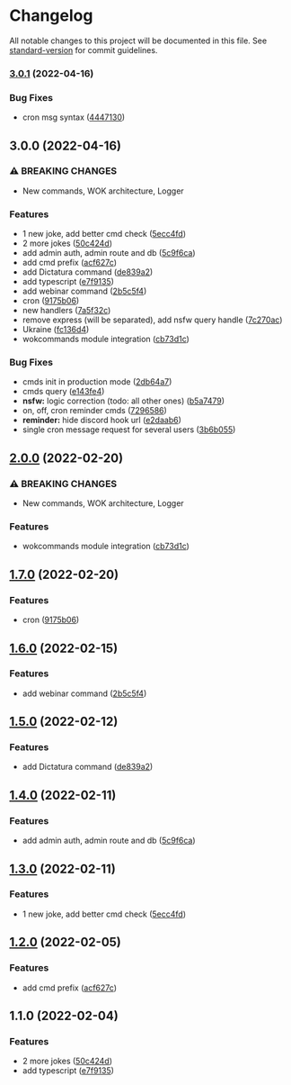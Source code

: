 # Changelog

All notable changes to this project will be documented in this file. See [standard-version](https://github.com/conventional-changelog/standard-version) for commit guidelines.

### [3.0.1](https://github.com/thesiv95/sababushka-discord-bot/compare/v3.0.0...v3.0.1) (2022-04-16)


### Bug Fixes

* cron msg syntax ([4447130](https://github.com/thesiv95/sababushka-discord-bot/commit/4447130b5a2bbf6a8ce2590ced8bc066440aaa07))

## 3.0.0 (2022-04-16)


### ⚠ BREAKING CHANGES

* New commands, WOK architecture, Logger

### Features

* 1 new joke, add better cmd check ([5ecc4fd](https://github.com/thesiv95/sababushka-discord-bot/commit/5ecc4fd5a7d34159b09ef303ef612d23be831e72))
* 2 more jokes ([50c424d](https://github.com/thesiv95/sababushka-discord-bot/commit/50c424d43cb55e0a560bfded66e837512f35d9c0))
* add admin auth, admin route and db ([5c9f6ca](https://github.com/thesiv95/sababushka-discord-bot/commit/5c9f6ca1cf097ad89c72f34a32cd68c8f3199916))
* add cmd prefix ([acf627c](https://github.com/thesiv95/sababushka-discord-bot/commit/acf627c3baa92550c2ba5b543c16ee1d6c543b7a))
* add Dictatura command ([de839a2](https://github.com/thesiv95/sababushka-discord-bot/commit/de839a26b32591e486c9e5b6c2588ddbc54ca968))
* add typescript ([e7f9135](https://github.com/thesiv95/sababushka-discord-bot/commit/e7f91356648483adbcafb1e7e92bc3bf1a242ce3))
* add webinar command ([2b5c5f4](https://github.com/thesiv95/sababushka-discord-bot/commit/2b5c5f4e469b4e6239ee4d40b30d7feb8ef5dad6))
* cron ([9175b06](https://github.com/thesiv95/sababushka-discord-bot/commit/9175b06a6a3fdc1fc97541126822fce13219211c))
* new handlers ([7a5f32c](https://github.com/thesiv95/sababushka-discord-bot/commit/7a5f32cb71eaa0580be2eaeb34fa78f7395080f6))
* remove express (will be separated), add nsfw query handle ([7c270ac](https://github.com/thesiv95/sababushka-discord-bot/commit/7c270ac37fdba82387068cec63ce149d61484d84))
* Ukraine ([fc136d4](https://github.com/thesiv95/sababushka-discord-bot/commit/fc136d469ffa2309727a991061a6a3151b1de65a))
* wokcommands module integration ([cb73d1c](https://github.com/thesiv95/sababushka-discord-bot/commit/cb73d1c097edb90e8544ef555975618c9b7a57be))


### Bug Fixes

* cmds init in production mode ([2db64a7](https://github.com/thesiv95/sababushka-discord-bot/commit/2db64a727b357929202b847bc2a9e33d081c8050))
* cmds query ([e143fe4](https://github.com/thesiv95/sababushka-discord-bot/commit/e143fe4afe5062199e8763d58f3232cd5a2dfec2))
* **nsfw:** logic correction (todo: all other ones) ([b5a7479](https://github.com/thesiv95/sababushka-discord-bot/commit/b5a747997dc17b2bf2dc13be2e2f35d65a362df4))
* on, off, cron reminder cmds ([7296586](https://github.com/thesiv95/sababushka-discord-bot/commit/7296586dff14e384b92df5a1936deb9fe0263624))
* **reminder:** hide discord hook url ([e2daab6](https://github.com/thesiv95/sababushka-discord-bot/commit/e2daab66f370dbaddde604f15cc213921525eafd))
* single cron message request for several users ([3b6b055](https://github.com/thesiv95/sababushka-discord-bot/commit/3b6b055ca9220a3ce734d5ac62bde49d389cf83b))

## [2.0.0](https://github.com/thesiv95/sababushka-discord-bot/compare/v1.7.0...v2.0.0) (2022-02-20)


### ⚠ BREAKING CHANGES

* New commands, WOK architecture, Logger

### Features

* wokcommands module integration ([cb73d1c](https://github.com/thesiv95/sababushka-discord-bot/commit/cb73d1c097edb90e8544ef555975618c9b7a57be))

## [1.7.0](https://github.com/thesiv95/sababushka-discord-bot/compare/v1.6.0...v1.7.0) (2022-02-20)


### Features

* cron ([9175b06](https://github.com/thesiv95/sababushka-discord-bot/commit/9175b06a6a3fdc1fc97541126822fce13219211c))

## [1.6.0](https://github.com/thesiv95/sababushka-discord-bot/compare/v1.5.0...v1.6.0) (2022-02-15)


### Features

* add webinar command ([2b5c5f4](https://github.com/thesiv95/sababushka-discord-bot/commit/2b5c5f4e469b4e6239ee4d40b30d7feb8ef5dad6))

## [1.5.0](https://github.com/thesiv95/sababushka-discord-bot/compare/v1.4.0...v1.5.0) (2022-02-12)


### Features

* add Dictatura command ([de839a2](https://github.com/thesiv95/sababushka-discord-bot/commit/de839a26b32591e486c9e5b6c2588ddbc54ca968))

## [1.4.0](https://github.com/thesiv95/sababushka-discord-bot/compare/v1.3.0...v1.4.0) (2022-02-11)


### Features

* add admin auth, admin route and db ([5c9f6ca](https://github.com/thesiv95/sababushka-discord-bot/commit/5c9f6ca1cf097ad89c72f34a32cd68c8f3199916))

## [1.3.0](https://github.com/thesiv95/sababushka-discord-bot/compare/v1.2.0...v1.3.0) (2022-02-11)


### Features

* 1 new joke, add better cmd check ([5ecc4fd](https://github.com/thesiv95/sababushka-discord-bot/commit/5ecc4fd5a7d34159b09ef303ef612d23be831e72))

## [1.2.0](https://github.com/thesiv95/sababushka-discord-bot/compare/v1.1.0...v1.2.0) (2022-02-05)


### Features

* add cmd prefix ([acf627c](https://github.com/thesiv95/sababushka-discord-bot/commit/acf627c3baa92550c2ba5b543c16ee1d6c543b7a))

## 1.1.0 (2022-02-04)


### Features

* 2 more jokes ([50c424d](https://github.com/thesiv95/sababushka-discord-bot/commit/50c424d43cb55e0a560bfded66e837512f35d9c0))
* add typescript ([e7f9135](https://github.com/thesiv95/sababushka-discord-bot/commit/e7f91356648483adbcafb1e7e92bc3bf1a242ce3))
